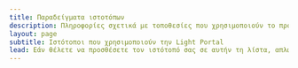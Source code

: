 ```yaml
---
title: Παραδείγματα ιστοτόπων
description: Πληροφορίες σχετικά με τοποθεσίες που χρησιμοποιούν το πρόσθετο Light Portal
layout: page
subtitle: Ιστότοποι που χρησιμοποιούν την Light Portal
lead: Εάν θέλετε να προσθέσετε τον ιστότοπό σας σε αυτήν τη λίστα, απλώς στείλτε μου ένα μήνυμα μέσω της περιοχής <em>Διαχειριστής -> Πύλη -> Ρυθμίσεις -> Σχόλια</em> στο φόρουμ σας.
---
```


<script setup>
import {
  VPTeamPage,
  VPTeamPageTitle
} from 'vitepress/theme'
import ExampleSites from './ExampleSites.vue'

const sites = [
  {
    image: '/example_1.png',
    title: 'Light Portal Showcase',
    link: 'https://demo.dragomano.ru',
  },
  {
    image: '/example_2.png',
    title: 'Απανταχού Τριγλιανοί Απόγονοι',
    link: 'https://www.triglianoi.gr'
  },
  {
    image: '/example_3.png',
    title: 'Italian SMF',
    link: 'https://www.italiansmf.net/forum/'
  },
]
</script>

<VPTeamPage>
  <VPTeamPageTitle>
    <template #title></template>
    <template #lead></template>
  </VPTeamPageTitle>
  <ExampleSites :sites="sites" /></VPTeamPage>
